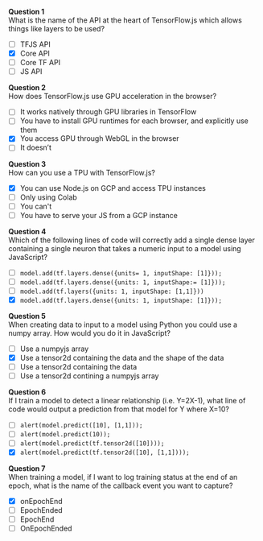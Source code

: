 **Question 1**<br>
What is the name of the API at the heart of TensorFlow.js which allows things like layers to be used?
- [ ] TFJS API
- [x] Core API 
- [ ] Core TF API
- [ ] JS API

**Question 2**<br>
How does TensorFlow.js use GPU acceleration in the browser?
- [ ] It works natively through GPU libraries in TensorFlow
- [ ] You have to install GPU runtimes for each browser, and explicitly use them
- [x] You access GPU through WebGL in the browser
- [ ] It doesn’t

**Question 3**<br>
How can you use a TPU with TensorFlow.js?
- [x] You can use Node.js on GCP and access TPU instances 
- [ ] Only using Colab
- [ ] You can't
- [ ] You have to serve your JS from a GCP instance

**Question 4**<br>
Which of the following lines of code will correctly add a single dense layer containing a single neuron that takes a numeric input to a model using JavaScript?
- [ ] `model.add(tf.layers.dense({units= 1, inputShape: [1]}));`
- [ ] `model.add(tf.layers.dense({units: 1, inputShape:= [1]}));`
- [ ] `model.add(tf.layers({units: 1, inputShape: [1,1]}))`
- [x] `model.add(tf.layers.dense({units: 1, inputShape: [1]}));`

**Question 5**<br>
When creating data to input to a model using Python you could use a numpy array. How would you do it in JavaScript?
- [ ] Use a numpyjs array
- [x] Use a tensor2d containing the data and the shape of the data
- [ ] Use a tensor2d containing the data
- [ ] Use a tensor2d contining a numpyjs array

**Question 6**<br>
If I train a model to detect a linear relationship (i.e. Y=2X-1), what line of code would output a prediction from that model for Y where X=10?
- [ ] `alert(model.predict([10], [1,1]));`
- [ ] `alert(model.predict(10));`
- [ ] `alert(model.predict(tf.tensor2d([10])));`
- [x] `alert(model.predict(tf.tensor2d([10], [1,1])));`

**Question 7**<br>
When training a model, if I want to log training status at the end of an epoch, what is the name of the callback event you want to capture?
- [x] onEpochEnd
- [ ] EpochEnded
- [ ] EpochEnd
- [ ] OnEpochEnded
